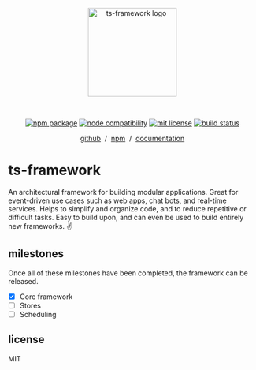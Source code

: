 <p align="center">
	<a href="https://github.com/baileyherbert/ts-framework" target="_blank" rel="noopener noreferrer">
		<img width="180" src="https://i.bailey.sh/2xkj3r8ejQ.png" alt="ts-framework logo">
	</a>
</p>
<br>
<p align="center">
	<a href="https://npmjs.com/package/@ts-framework/framework"><img src="https://img.shields.io/npm/v/@ts-framework/framework.svg" alt="npm package"></a>
	<a href="https://nodejs.org/en/about/releases/"><img src="https://img.shields.io/node/v/@ts-framework/framework" alt="node compatibility"></a>
	<a href="https://github.com/baileyherbert/ts-framework/blob/main/LICENSE.md"><img src="https://img.shields.io/github/license/baileyherbert/ts-framework" alt="mit license"></a>
	<a href="https://github.com/baileyherbert/ts-framework/actions/workflows/test.yml"><img src="https://github.com/baileyherbert/ts-framework/actions/workflows/test.yml/badge.svg?branch=main" alt="build status"></a>
</p>
<p align="center">
  <a href="https://github.com/baileyherbert/ts-framework" target="_blank" rel="noopener noreferrer">github</a> &nbsp;/&nbsp;
  <a href="https://npmjs.com/package/@ts-framework/framework" target="_blank" rel="noopener noreferrer">npm</a> &nbsp;/&nbsp;
  <a href="https://docs.bailey.sh/ts-framework/" target="_blank" rel="noopener noreferrer">documentation</a>
</p>

# ts-framework

An architectural framework for building modular applications. Great for event-driven use cases such as web apps, chat bots, and real-time services. Helps to simplify and organize code, and to reduce repetitive or difficult tasks. Easy to build upon, and can even be used to build entirely new frameworks. ✌️

## milestones

Once all of these milestones have been completed, the framework can be released.

- [x] Core framework
- [ ] Stores
- [ ] Scheduling

## license

MIT
